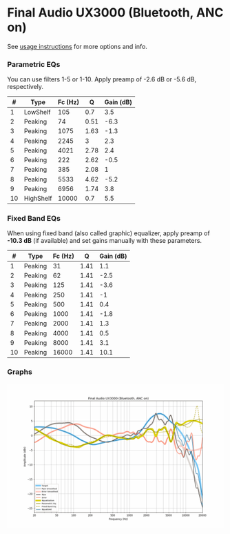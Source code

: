 # Final Audio UX3000 (Bluetooth, ANC on)
See [usage instructions](https://github.com/jaakkopasanen/AutoEq#usage) for more options and info.

### Parametric EQs
You can use filters 1-5 or 1-10. Apply preamp of -2.6 dB or -5.6 dB, respectively.

|   # | Type      |   Fc (Hz) |    Q |   Gain (dB) |
|-----|-----------|-----------|------|-------------|
|   1 | LowShelf  |       105 | 0.7  |         3.5 |
|   2 | Peaking   |        74 | 0.51 |        -6.3 |
|   3 | Peaking   |      1075 | 1.63 |        -1.3 |
|   4 | Peaking   |      2245 | 3    |         2.3 |
|   5 | Peaking   |      4021 | 2.78 |         2.4 |
|   6 | Peaking   |       222 | 2.62 |        -0.5 |
|   7 | Peaking   |       385 | 2.08 |         1   |
|   8 | Peaking   |      5533 | 4.62 |        -5.2 |
|   9 | Peaking   |      6956 | 1.74 |         3.8 |
|  10 | HighShelf |     10000 | 0.7  |         5.5 |

### Fixed Band EQs
When using fixed band (also called graphic) equalizer, apply preamp of **-10.3 dB** (if available) and set gains manually with these parameters.

|   # | Type    |   Fc (Hz) |    Q |   Gain (dB) |
|-----|---------|-----------|------|-------------|
|   1 | Peaking |        31 | 1.41 |         1.1 |
|   2 | Peaking |        62 | 1.41 |        -2.5 |
|   3 | Peaking |       125 | 1.41 |        -3.6 |
|   4 | Peaking |       250 | 1.41 |        -1   |
|   5 | Peaking |       500 | 1.41 |         0.4 |
|   6 | Peaking |      1000 | 1.41 |        -1.8 |
|   7 | Peaking |      2000 | 1.41 |         1.3 |
|   8 | Peaking |      4000 | 1.41 |         0.5 |
|   9 | Peaking |      8000 | 1.41 |         3.1 |
|  10 | Peaking |     16000 | 1.41 |        10.1 |

### Graphs
![](./Final%20Audio%20UX3000%20(Bluetooth,%20ANC%20on).png)
